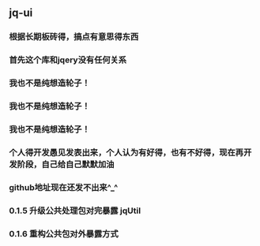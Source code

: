 ## jq-ui

### 根据长期板砖得，搞点有意思得东西

### 首先这个库和jqery没有任何关系

### 我也不是纯想造轮子！

### 我也不是纯想造轮子！

### 我也不是纯想造轮子！

### 个人得开发愚见发表出来，个人认为有好得，也有不好得，现在再开发阶段，自己给自己默默加油

### github地址现在还发不出来^_^

### 0.1.5  升级公共处理包对完暴露 jqUtil
### 0.1.6  重构公共包对外暴露方式